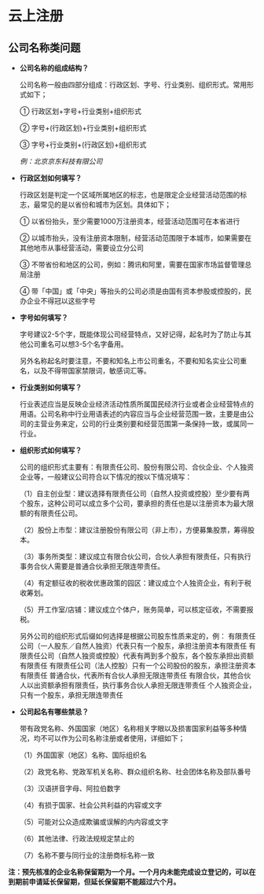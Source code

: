 # 云上注册

## 公司名称类问题

- **公司名称的组成结构？**

  公司名称一般由四部分组成：行政区划、字号、行业类别、组织形式。常用形式如下；
 
   ① 行政区划+字号+行业类别+组织形式
 
   ② 字号+(行政区划)+行业类别+组织形式
 
   ③ 字号+行业类别+(行政区划)+组织形式
   
    *例：北京京东科技有限公司*

- **行政区划如何填写？**

  行政区划是判定一个区域所属地区的标志，也是限定企业经营活动范围的标志，最常见的是以省份和城市为区划。具体如下；

    ① 以省份抬头，至少需要1000万注册资本，经营活动范围可在本省进行

    ② 以城市抬头，没有注册资本限制，经营活动范围限于本城市，如果需要在其他地市从事经营活动，需要设立分公司

    ③ 不带省份和地区的公司，例如：腾讯和阿里，需要在国家市场监督管理总局注册

    ④ 带「中国」或「中央」等抬头的公司必须是由国有资本参股或控股的，民办企业不得冠以这些字号
  
- **字号如何填写？**

  字号建议2-5个字，既能体现公司经营特点，又好记得，起名时为了防止与其他公司重名可以想3-5个名字备用。
  
  另外名称起名时要注意，不要和知名上市公司重名，不要和知名实业公司重名，以及不得带国家禁限词，敏感词汇等。
  
- **行业类别如何填写？**

  行业表述应当是反映企业经济活动性质所属国民经济行业或者企业经营特点的用语。公司名称中行业用语表述的内容应当与企业经营范围一致，主要是由公司的主营业务来定，公司的行业类别要和经营范围第一条保持一致，或属同一行业。
  
- **组织形式如何填写？**

   公司的组织形式主要有：有限责任公司、股份有限公司、合伙企业、个人独资企业等，一般建议公司符合以下情况的按以下情况填写：

    （1）自主创业型：建议选择有限责任公司（自然人投资或控股）至少要有两个股东，这种公司可以成立多个公司，要承担的责任也是以注册资本为最大限额的有限责任公司。

    （2）股份上市型：建议注册股份有限公司（非上市），方便募集股票，筹得股本。
 
    （3）事务所类型：建议成立有限合伙公司，合伙人承担有限责任，只有执行事务合伙人需要是普通合伙承担无限连带责任。

    （4）有定额征收的税收优惠政策的园区：建议成立个人独资企业，有利于税收筹划。

    （5）开工作室/店铺：建议成立个体户，账务简单，可以核定征收，不需要报税。

    另外公司的组织形式后缀如何选择是根据公司股东性质来定的，例：
有限责任公司（一人股东／自然人独资）代表只有一个股东，承担注册资本有限责任
有限责任公司（自然人独资或控股）代表有两到多个股东，各个股东承担出资额有限责任
有限责任公司（法人控股）只有一个公司股份的股东，承担注册资本有限责任
普通合伙，代表所有合伙人承担无限连带责任
有限合伙，其他合伙人以出资额承担有限责任，执行事务合伙人承担无限连带责任
个人独资企业，只有一个股东，承担无限连带责任 

- **公司起名有哪些禁忌？**

  带有政党名称、外国国家（地区）名称相关字眼以及损害国家利益等多种情况，均不可以作为公司名称注册或者使用，详细如下；

  （1）外国国家（地区）名称、国际组织名

  （2）政党名称、党政军机关名称、群众组织名称、社会团体名称及部队番号

  （3）汉语拼音字母、阿拉伯数字

  （4）有损于国家、社会公共利益的内容或文字

  （5）可能对公众造成欺骗或误解的内内容或文字

  （6）其他法律、行政法规规定禁止的

  （7）名称不要与同行业的注册商标名称一致

 **注：预先核准的企业名称保留期为一个月。一个月内未能完成设立登记的，可以在到期前申请延长保留期，但延长保留期不能超过六个月。**
